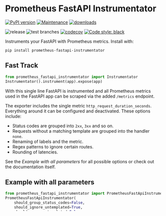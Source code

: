 # Prometheus FastAPI Instrumentator

[![PyPI version](https://badge.fury.io/py/prometheus-fastapi-instrumentator.svg)](https://pypi.python.org/pypi/prometheus-fastapi-instrumentator/)
[![Maintenance](https://img.shields.io/badge/maintained%3F-yes-green.svg)](https://GitHub.com/Naereen/StrapDown.js/graphs/commit-activity)
[![downloads](https://img.shields.io/pypi/dm/prometheus-fastapi-instrumentator)](https://pypi.org/project/prometheus-fastapi-instrumentator/)

![release](https://github.com/trallnag/prometheus-fastapi-instrumentator/workflows/release/badge.svg)
![test branches](https://github.com/trallnag/prometheus-fastapi-instrumentator/workflows/test%20branches/badge.svg)
[![codecov](https://codecov.io/gh/trallnag/prometheus-fastapi-instrumentator/branch/master/graph/badge.svg)](https://codecov.io/gh/trallnag/prometheus-fastapi-instrumentator)
[![Code style: black](https://img.shields.io/badge/code%20style-black-000000.svg)](https://github.com/psf/black)

Instruments your FastAPI with Prometheus metrics. Install with:

    pip install prometheus-fastapi-instrumentator

## Fast Track

```python
from prometheus_fastapi_instrumentator import Instrumentator
Instrumentator().instrument(app).expose(app)
```

With this single line FastAPI is instrumented and all Prometheus metrics used 
in the FastAPI app can be scraped via the added `/metrics` endpoint. 

The exporter includes the single metric `http_request_duration_seconds`. 
Everything around it can be configured and deactivated. These 
options include:

* Status codes are grouped into `2xx`, `3xx` and so on.
* Requests without a matching template are grouped into the handler `none`.
* Renaming of labels and the metric.
* Regex patterns to ignore certain routes.
* Rounding of latencies.

See the *Example with all parameters* for all possible options or check 
out the documentation itself.

## Example with all parameters

```python
from prometheus_fastapi_instrumentator import PrometheusFastApiInstrumentator
PrometheusFastApiInstrumentator(
    should_group_status_codes=False,
    should_ignore_untemplated=True,
    should_group_untemplated=False,
    should_round_latency_decimals=True,
    excluded_handlers=["/metrics", "/admin"],
    buckets=[1, 2, 3, 4, 5],
    metric_name="my_custom_metric_name",
    label_names=("method_type", "path", "status_code",),
    round_latency_decimals=3,
).instrument(app).expose(app, "/prometheus_metrics")
```

`instrument`: Instruments the given FastAPI based on the configuration in 
the constructur of the exporter class.

`expose`: Completely separate from `instrument` and not necessary for 
instrumentation. Just a simple option to expose metrics by adding an endpoint 
to the given FastAPI. Supports multiprocess mode.

## Prerequesites

* `python = "^3.6"` (tested with 3.6 and 3.8)
* `fastapi = ">=0.38.1, <=1.0.0"` (tested with 0.38.1 and 0.59.0)
* `prometheus-client = "^0.8.0"` (tested with 0.8.0)

## Development

Developing and building this package on a local machine requires 
[Python Poetry](https://python-poetry.org/). I recommend to run Poetry in 
tandem with [Pyenv](https://github.com/pyenv/pyenv). Once the repository is 
cloned, run `poetry install` and `poetry shell`. From here you may start the 
IDE of your choice.

For formatting, the [black formatter](https://github.com/psf/black) is used.
Run `black .` in the repository to reformat source files. It will respect
the black configuration in the `pyproject.toml`.

